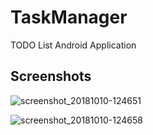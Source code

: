 # TaskManager
TODO List Android Application

## Screenshots

![screenshot_20181010-124651](https://user-images.githubusercontent.com/33291061/46720163-5eef5b80-cc8d-11e8-8d24-e559af9a2ca8.jpg)

![screenshot_20181010-124658](https://user-images.githubusercontent.com/33291061/46720182-69115a00-cc8d-11e8-98f2-e09816a91d5e.jpg)
